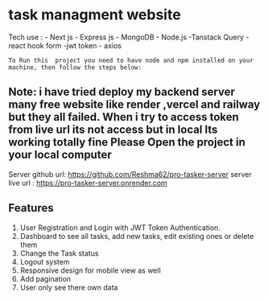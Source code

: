 # task managment website

Tech use :
    - Next js
    - Express js
    - MongoDB 
    - Node.js
    -Tanstack Query
    -react hook form 
    -jwt token
    - axios

    To Run this  project you need to have node and npm installed on your machine, then follow the steps below:
## Note: i have tried deploy my backend server many free website like render ,vercel and railway but they all failed. When i try to access token from live url its not access but in local Its working totally fine Please Open the project in your local computer

Server github url: https://github.com/Reshma62/pro-tasker-server
server live url : https://pro-tasker-server.onrender.com 

## Features
1. User Registration and Login with JWT Token Authentication.
2. Dashboard to see all tasks, add new tasks, edit existing ones or delete them
3. Change the Task status
4. Logout system
5. Responsive design for mobile view as well
6. Add pagination 
7. User only see there own data




